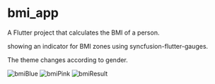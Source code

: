# bmi_app

A Flutter project that calculates the BMI of a person.

showing an indicator for BMI zones using
syncfusion-flutter-gauges.

The theme changes according to gender.

![bmiBlue](https://user-images.githubusercontent.com/107572274/182674625-a75a73c2-03f2-4c63-abdf-bcd9f811e89e.PNG)
![bmiPink](https://user-images.githubusercontent.com/107572274/182674652-dd9016be-bbb8-4c18-ad78-d3c7cd5bdbd6.PNG)
![bmiResult](https://user-images.githubusercontent.com/107572274/182674673-05125459-06ba-44e6-879b-b0052ba82085.PNG)
